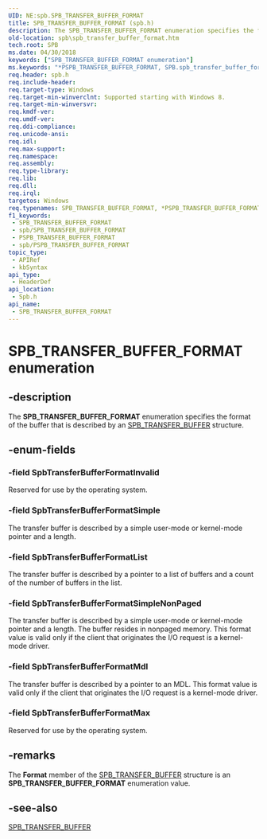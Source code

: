 ```yaml
---
UID: NE:spb.SPB_TRANSFER_BUFFER_FORMAT
title: SPB_TRANSFER_BUFFER_FORMAT (spb.h)
description: The SPB_TRANSFER_BUFFER_FORMAT enumeration specifies the format of the buffer that is described by an SPB_TRANSFER_BUFFER structure.
old-location: spb\spb_transfer_buffer_format.htm
tech.root: SPB
ms.date: 04/30/2018
keywords: ["SPB_TRANSFER_BUFFER_FORMAT enumeration"]
ms.keywords: "*PSPB_TRANSFER_BUFFER_FORMAT, SPB.spb_transfer_buffer_format, SPB_TRANSFER_BUFFER_FORMAT, SPB_TRANSFER_BUFFER_FORMAT enumeration [Buses], SpbTransferBufferFormatInvalid, SpbTransferBufferFormatList, SpbTransferBufferFormatMax, SpbTransferBufferFormatMdl, SpbTransferBufferFormatSimple, SpbTransferBufferFormatSimpleNonPaged, spb/SPB_TRANSFER_BUFFER_FORMAT, spb/SpbTransferBufferFormatInvalid, spb/SpbTransferBufferFormatList, spb/SpbTransferBufferFormatMax, spb/SpbTransferBufferFormatMdl, spb/SpbTransferBufferFormatSimple, spb/SpbTransferBufferFormatSimpleNonPaged"
req.header: spb.h
req.include-header: 
req.target-type: Windows
req.target-min-winverclnt: Supported starting with Windows 8.
req.target-min-winversvr: 
req.kmdf-ver: 
req.umdf-ver: 
req.ddi-compliance: 
req.unicode-ansi: 
req.idl: 
req.max-support: 
req.namespace: 
req.assembly: 
req.type-library: 
req.lib: 
req.dll: 
req.irql: 
targetos: Windows
req.typenames: SPB_TRANSFER_BUFFER_FORMAT, *PSPB_TRANSFER_BUFFER_FORMAT
f1_keywords:
 - SPB_TRANSFER_BUFFER_FORMAT
 - spb/SPB_TRANSFER_BUFFER_FORMAT
 - PSPB_TRANSFER_BUFFER_FORMAT
 - spb/PSPB_TRANSFER_BUFFER_FORMAT
topic_type:
 - APIRef
 - kbSyntax
api_type:
 - HeaderDef
api_location:
 - Spb.h
api_name:
 - SPB_TRANSFER_BUFFER_FORMAT
---
```


# SPB_TRANSFER_BUFFER_FORMAT enumeration


## -description

The <b>SPB_TRANSFER_BUFFER_FORMAT</b> enumeration specifies the format of the buffer that is described by an <a href="/windows-hardware/drivers/ddi/spb/ns-spb-spb_transfer_buffer">SPB_TRANSFER_BUFFER</a> structure.

## -enum-fields

### -field SpbTransferBufferFormatInvalid

Reserved for use by the operating system.

### -field SpbTransferBufferFormatSimple

The transfer buffer is described by a simple user-mode or kernel-mode pointer and a length.

### -field SpbTransferBufferFormatList

The transfer buffer is described by a pointer to a list of buffers and a count of the number of buffers in the list.

### -field SpbTransferBufferFormatSimpleNonPaged

The transfer buffer is described by a simple user-mode or kernel-mode pointer and a length. The buffer resides in nonpaged memory. This format value is valid only if the client that originates the I/O request is a kernel-mode driver.

### -field SpbTransferBufferFormatMdl

The transfer buffer is described by a pointer to an MDL. This format value is valid only if the client that originates the I/O request is a kernel-mode driver.

### -field SpbTransferBufferFormatMax

Reserved for use by the operating system.

## -remarks

The <b>Format</b> member of the <a href="/windows-hardware/drivers/ddi/spb/ns-spb-spb_transfer_buffer">SPB_TRANSFER_BUFFER</a> structure is an <b>SPB_TRANSFER_BUFFER_FORMAT</b> enumeration value.

## -see-also

<a href="/windows-hardware/drivers/ddi/spb/ns-spb-spb_transfer_buffer">SPB_TRANSFER_BUFFER</a>
